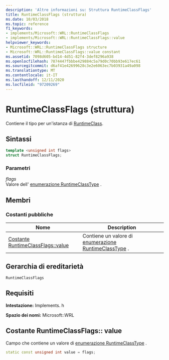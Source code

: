 ```yaml
---
description: 'Altre informazioni su: Struttura RuntimeClassFlags'
title: RuntimeClassFlags (struttura)
ms.date: 10/03/2018
ms.topic: reference
f1_keywords:
- implements/Microsoft::WRL::RuntimeClassFlags
- implements/Microsoft::WRL::RuntimeClassFlags::value
helpviewer_keywords:
- Microsoft::WRL::RuntimeClassFlags structure
- Microsoft::WRL::RuntimeClassFlags::value constant
ms.assetid: 7098d605-bd14-4d51-82f4-3def8296a938
ms.openlocfilehash: 7874447fbbbe429884c5a79d0c70bb93e617ec61
ms.sourcegitcommit: d6af41e42699628c3e2e6063ec7b03931a49a098
ms.translationtype: MT
ms.contentlocale: it-IT
ms.lasthandoff: 12/11/2020
ms.locfileid: "97209269"
---
```

# <a name="runtimeclassflags-structure"></a>RuntimeClassFlags (struttura)

Contiene il tipo per un'istanza di [RuntimeClass](runtimeclass-class.md).

## <a name="syntax"></a>Sintassi

```cpp
template <unsigned int flags>
struct RuntimeClassFlags;
```

### <a name="parameters"></a>Parametri

*flags*<br/>
Valore dell' [enumerazione RuntimeClassType](runtimeclasstype-enumeration.md) .

## <a name="members"></a>Membri

### <a name="public-constants"></a>Costanti pubbliche

|Nome|Description|
|----------|-----------------|
|[Costante RuntimeClassFlags::value](#value-constant)|Contiene un valore di [enumerazione RuntimeClassType](runtimeclasstype-enumeration.md) .|

## <a name="inheritance-hierarchy"></a>Gerarchia di ereditarietà

`RuntimeClassFlags`

## <a name="requirements"></a>Requisiti

**Intestazione:** Implements. h

**Spazio dei nomi:** Microsoft::WRL

## <a name="runtimeclassflagsvalue-constant"></a><a name="value-constant"></a> Costante RuntimeClassFlags:: value

Campo che contiene un valore di [enumerazione RuntimeClassType](runtimeclasstype-enumeration.md) .

```cpp
static const unsigned int value = flags;
```

